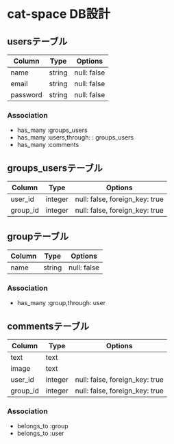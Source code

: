 # cat-space DB設計
## usersテーブル
|Column|Type|Options|
|------|----|-------|
|name|string|null: false|
|email|string|null: false|
|password|string|null: false|
### Association
- has_many :groups_users
- has_many :users,through: : groups_users
- has_many :comments



## groups_usersテーブル
|Column|Type|Options|
|------|----|-------|
|user_id|integer|null: false, foreign_key: true|
|group_id|integer|null: false, foreign_key: true|


## groupテーブル
|Column|Type|Options|
|------|----|-------|
|name|string|null: false|
### Association
- has_many :group,through: user

## commentsテーブル
|Column|Type|Options|
|------|----|-------|
|text|text|
|image|text||
|user_id|integer|null: false, foreign_key: true|
|group_id|integer|null: false, foreign_key: true|
### Association
- belongs_to :group
- belongs_to :user


